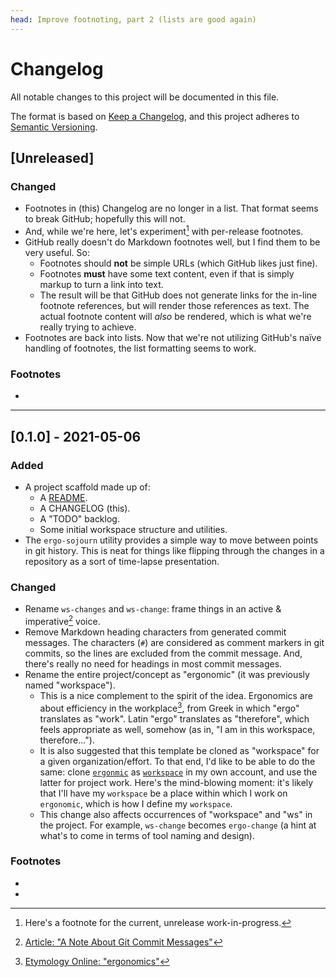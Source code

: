 ```yaml
---
head: Improve footnoting, part 2 (lists are good again)
---
```


# Changelog

All notable changes to this project will be documented in this file.

The format is based on [Keep a Changelog](https://keepachangelog.com/en/1.0.0/), and this project adheres to [Semantic Versioning](https://semver.org/spec/v2.0.0.html).

## [Unreleased]

### Changed

- Footnotes in (this) Changelog are no longer in a list. That format seems to break GitHub; hopefully this will not.
- And, while we're here, let's experiment[^vNIL-a] with per-release footnotes.
- GitHub really doesn't do Markdown footnotes well, but I find them to be very useful. So:
  - Footnotes should **not** be simple URLs (which GitHub likes just fine).
  - Footnotes **must** have some text content, even if that is simply markup to turn a link into text.
  - The result will be that GitHub does not generate links for the in-line footnote references, but will render those references as text. The actual footnote content will *also* be rendered, which is what we're really trying to achieve.
- Footnotes are back into lists. Now that we're not utilizing GitHub's naïve handling of footnotes, the list formatting seems to work.

### Footnotes

- [^vNIL-a]: Here's a footnote for the current, unrelease work-in-progress.

---

## [0.1.0] - 2021-05-06

### Added

- A project scaffold made up of:
  - A [README](./README.md).
  - A CHANGELOG (this).
  - A "TODO" backlog.
  - Some initial workspace structure and utilities.
- The `ergo-sojourn` utility provides a simple way to move between points in git history. This is neat for things like flipping through the changes in a repository as a sort of time-lapse presentation.

### Changed

- Rename `ws-changes` and `ws-change`: frame things in an active & imperative[^v0.1.0-a] voice.
- Remove Markdown heading characters from generated commit messages. The characters (`#`) are considered as comment markers in git commits, so the lines are excluded from the commit message. And, there's really no need for headings in most commit messages.
- Rename the entire project/concept as "ergonomic" (it was previously named "workspace").
  - This is a nice complement to the spirit of the idea. Ergonomics are about efficiency in the workplace[^v0.1.0-b], from Greek in which "ergo" translates as "work". Latin "ergo" translates as "therefore", which feels appropriate as well, somehow (as in, "I am in this workspace, therefore...").
  - It is also suggested that this template be cloned as "workspace" for a given organization/effort. To that end, I'd like to be able to do the same: clone [`ergonmic`](https://github.com/coreyti/ergonomic) as [`workspace`](https://github.com/coreyti/workspace) in my own account, and use the latter for project work. Here's the mind-blowing moment: it's likely that I'll have my `workspace` be a place within which I work on `ergonomic`, which is how I define my `workspace`.
  - This change also affects occurrences of "workspace" and "ws" in the project. For example, `ws-change` becomes `ergo-change` (a hint at what's to come in terms of tool naming and design).

### Footnotes

- [^v0.1.0-a]: [Article: "A Note About Git Commit Messages"](https://tbaggery.com/2008/04/19/a-note-about-git-commit-messages.html)
- [^v0.1.0-b]: [Etymology Online: "ergonomics"](https://www.etymonline.com/word/ergonomics#etymonline_v_11569)

